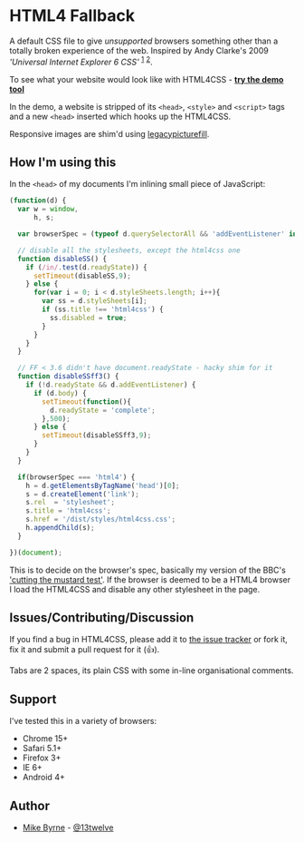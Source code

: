# HTML4 Fallback

A default CSS file to give *unsupported* browsers something other than a totally broken experience of the web.
Inspired by Andy Clarke's 2009 *'Universal Internet Explorer 6 CSS'* <sup><a href="https://stuffandnonsense.co.uk/blog/about/universal_internet_explorer_6_css" target="blank">1</a></sup> <sup><a href="https://stuffandnonsense.co.uk/blog/about/universal_internet_explorer_6_css_revisited">2</a></sup>.

To see what your website would look like with HTML4CSS - **[try the demo tool](http://html4css.dev.area17.com/)**

In the demo, a website is stripped of its `<head>`, `<style>` and `<script>` tags and a new `<head>` inserted which hooks up the HTML4CSS.

Responsive images are shim'd using [legacypicturefill](https://github.com/area17/legacypicturefill).

## How I'm using this

In the `<head>` of my documents I'm inlining small piece of JavaScript:

```javascript
(function(d) {
  var w = window,
      h, s;

  var browserSpec = (typeof d.querySelectorAll && 'addEventListener' in w && w.history.pushState && d.implementation.hasFeature('http://www.w3.org/TR/SVG11/feature#BasicStructure', '1.1')) ? 'html5' : 'html4';

  // disable all the stylesheets, except the html4css one
  function disableSS() {
    if (/in/.test(d.readyState)) {
      setTimeout(disableSS,9);
    } else {
      for(var i = 0; i < d.styleSheets.length; i++){
        var ss = d.styleSheets[i];
        if (ss.title !== 'html4css') {
          ss.disabled = true;
        }
      }
    }
  }

  // FF < 3.6 didn't have document.readyState - hacky shim for it
  function disableSSff3() {
    if (!d.readyState && d.addEventListener) {
      if (d.body) {
        setTimeout(function(){
          d.readyState = 'complete';
        },500);
      } else {
        setTimeout(disableSSff3,9);
      }
    }
  }

  if(browserSpec === 'html4') {
    h = d.getElementsByTagName('head')[0];
    s = d.createElement('link');
    s.rel  = 'stylesheet';
    s.title = 'html4css';
    s.href = '/dist/styles/html4css.css';
    h.appendChild(s);
  }

})(document);
```

This is to decide on the browser's spec, basically my version of the BBC's ['cutting the mustard test'](http://responsivenews.co.uk/post/18948466399/cutting-the-mustard). If the browser is deemed to be a HTML4 browser I load the HTML4CSS and disable any other stylesheet in the page.

## Issues/Contributing/Discussion

If you find a bug in HTML4CSS, please add it to [the issue tracker](https://github.com/13twelve/html4css/issues) or fork it, fix it and submit a pull request for it (👍).

Tabs are 2 spaces, its plain CSS with some in-line organisational comments.

## Support

I've tested this in a variety of browsers:

* Chrome 15+
* Safari 5.1+
* Firefox 3+
* IE 6+
* Android 4+

## Author

* [Mike Byrne](https://github.com/13twelve) - [@13twelve](https://twitter.com/13twelve)
